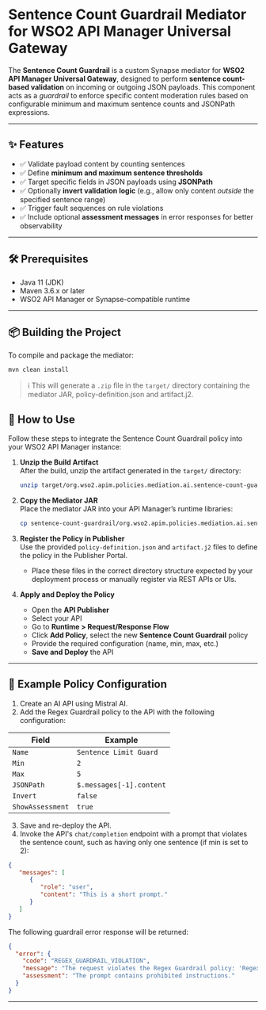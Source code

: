 # Sentence Count Guardrail Mediator for WSO2 API Manager Universal Gateway

The **Sentence Count Guardrail** is a custom Synapse mediator for **WSO2 API Manager Universal Gateway**, designed to perform **sentence count-based validation** on incoming or outgoing JSON payloads. This component acts as a *guardrail* to enforce specific content moderation rules based on configurable minimum and maximum sentence counts and JSONPath expressions.

---

## ✨ Features

- ✅ Validate payload content by counting sentences
- ✅ Define **minimum and maximum sentence thresholds**
- ✅ Target specific fields in JSON payloads using **JSONPath**
- ✅ Optionally **invert validation logic** (e.g., allow only content *outside* the specified sentence range)
- ✅ Trigger fault sequences on rule violations
- ✅ Include optional **assessment messages** in error responses for better observability

---

## 🛠️ Prerequisites

- Java 11 (JDK)
- Maven 3.6.x or later
- WSO2 API Manager or Synapse-compatible runtime

---

## 📦 Building the Project

To compile and package the mediator:

```bash
mvn clean install
```

> ℹ️ This will generate a `.zip` file in the `target/` directory containing the mediator JAR, policy-definition.json and artifact.j2.

## 🚀 How to Use

Follow these steps to integrate the Sentence Count Guardrail policy into your WSO2 API Manager instance:

1. **Unzip the Build Artifact**  
   After the build, unzip the artifact generated in the `target/` directory:

   ```bash
   unzip target/org.wso2.apim.policies.mediation.ai.sentence-count-guardrail-<version>-distribution.zip -d sentence-count-guardrail
   ```

2. **Copy the Mediator JAR**  
   Place the mediator JAR into your API Manager’s runtime libraries:

   ```bash
   cp sentence-count-guardrail/org.wso2.apim.policies.mediation.ai.sentence-count-guardrail-<version>.jar $APIM_HOME/repository/components/lib/
   ```

3. **Register the Policy in Publisher**  
   Use the provided `policy-definition.json` and `artifact.j2` files to define the policy in the Publisher Portal.

    - Place these files in the correct directory structure expected by your deployment process or manually register via REST APIs or UIs.

4. **Apply and Deploy the Policy**
    - Open the **API Publisher**
    - Select your API
    - Go to **Runtime > Request/Response Flow**
    - Click **Add Policy**, select the new **Sentence Count Guardrail** policy
    - Provide the required configuration (name, min, max, etc.)
    - **Save and Deploy** the API

---

## 🧾 Example Policy Configuration

1. Create an AI API using Mistral AI.
2. Add the Regex Guardrail policy to the API with the following configuration:

| Field            | Example                   |
|------------------|---------------------------|
| `Name`           | `Sentence Limit Guard`    |
| `Min`            | `2`                       |
| `Max`            | `5`                       |
| `JSONPath`       | `$.messages[-1].content`  |
| `Invert`         | `false`                   |
| `ShowAssessment` | `true`                    |

3. Save and re-deploy the API.
4. Invoke the API's `chat/completion` endpoint with a prompt that violates the sentence count, such as having only one sentence (if min is set to 2):

```json
{
   "messages": [
      {
         "role": "user",
         "content": "This is a short prompt."
      }
   ]
}
```

The following guardrail error response will be returned:

```json
{
  "error": {
    "code": "REGEX_GUARDRAIL_VIOLATION",
    "message": "The request violates the Regex Guardrail policy: 'Regex Prompt Guard'.",
    "assessment": "The prompt contains prohibited instructions."
  }
}
```
---

